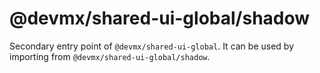 # @devmx/shared-ui-global/shadow

Secondary entry point of `@devmx/shared-ui-global`. It can be used by importing from `@devmx/shared-ui-global/shadow`.

